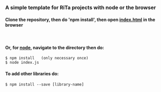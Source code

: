 ### A simple template for RiTa projects with node or the browser


#### Clone the repository, then do 'npm install', then open [index.html](https://github.com/dhowe/rita-template/blob/master/index.html) in the browser


<br>

#### Or, for [node](https://nodejs.org/en/), navigate to the directory then do:

    $ npm install   (only necessary once)
    $ node index.js
    

#### To add other libraries do:

    $ npm install --save [library-name]
